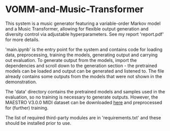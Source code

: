 # VOMM-and-Music-Transformer

This system is a music generator featuring a variable-order Markov model and a Music Transformer, allowing for flexible output generation and diversity control via adjustable hyperparameters. See my report 'report.pdf' for more details.

'main.ipynb' is the entry point for the system and contains code for loading data, preprocessing, training the models, generating output and carrying out evaluation. To generate output from the models, import the dependencies and scroll down to the generation section - the pretrained models can be loaded and output can be generated and listened to. The file already contains some outputs from the models that were not shown in the demonstration.

The 'data' directory contains the pretrained models and samples used in the evaluation, so no training is necessary to generate outputs. However, the MAESTRO V3.0.0 MIDI dataset can be downloaded [here](https://magenta.tensorflow.org/datasets/maestro#v300) and preprocessed for (further) training.

The list of required third-party modules are in 'requirements.txt' and these should be installed prior to use.
